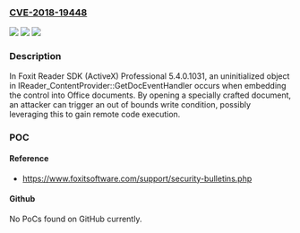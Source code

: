 ### [CVE-2018-19448](https://cve.mitre.org/cgi-bin/cvename.cgi?name=CVE-2018-19448)
![](https://img.shields.io/static/v1?label=Product&message=n%2Fa&color=blue)
![](https://img.shields.io/static/v1?label=Version&message=n%2Fa&color=blue)
![](https://img.shields.io/static/v1?label=Vulnerability&message=n%2Fa&color=brighgreen)

### Description

In Foxit Reader SDK (ActiveX) Professional 5.4.0.1031, an uninitialized object in IReader_ContentProvider::GetDocEventHandler occurs when embedding the control into Office documents. By opening a specially crafted document, an attacker can trigger an out of bounds write condition, possibly leveraging this to gain remote code execution.

### POC

#### Reference
- https://www.foxitsoftware.com/support/security-bulletins.php

#### Github
No PoCs found on GitHub currently.

